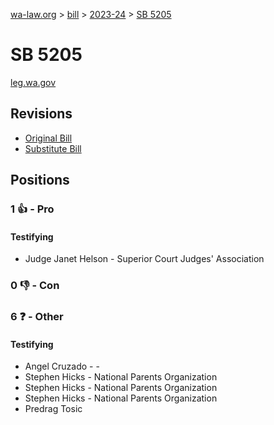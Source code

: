[wa-law.org](/) > [bill](/bill/) > [2023-24](/bill/2023-24/) > [SB 5205](/bill/2023-24/sb/5205/)

# SB 5205
[leg.wa.gov](https://app.leg.wa.gov/billsummary?BillNumber=5205&Year=2023&Initiative=false)

## Revisions
* [Original Bill](1/)
* [Substitute Bill](S/)

## Positions
### 1 👍 - Pro
#### Testifying
* Judge Janet  Helson - Superior Court Judges' Association

### 0 👎 - Con

### 6 ❓ - Other
#### Testifying
* Angel Cruzado - -
* Stephen Hicks - National Parents Organization
* Stephen Hicks - National Parents Organization
* Stephen Hicks - National Parents Organization
* Predrag Tosic
